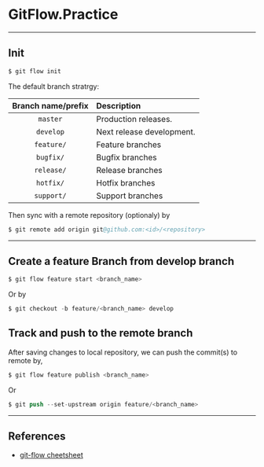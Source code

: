 # GitFlow.Practice

---
## Init

```s
$ git flow init
```

The default branch stratrgy:

| Branch name/prefix | Description |
|:------------------:|:------------|
| `master` | Production releases. |
| `develop` | Next release development. |
| `feature/` | Feature branches |
| `bugfix/` | Bugfix branches |
| `release/` | Release branches |
| `hotfix/` | Hotfix branches |
| `support/` | Support branches |


Then sync with a remote repository (optionaly) by

```s
$ git remote add origin git@github.com:<id>/<repository>
```


---
## Create a feature Branch from develop branch

```s
$ git flow feature start <branch_name>
```

Or by

```s
$ git checkout -b feature/<branch_name> develop
```



## Track and push to the remote branch

After saving changes to local repository, we can push the commit(s) to remote by,

```s
$ git flow feature publish <branch_name>
```

Or

```s
$ git push --set-upstream origin feature/<branch_name>
```



---
## References

- [git-flow cheetsheet](https://danielkummer.github.io/git-flow-cheatsheet/)

